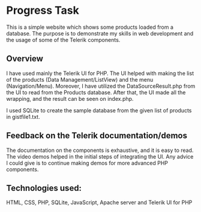# Progress Task

This is a simple website which shows some products loaded from a database. The purpose is to demonstrate my skills in web development and the usage of some of the Telerik components.

## Overview
I have used mainly the Telerik UI for PHP. The UI helped with making the list of the products (Data Management/ListView) and the menu (Navigation/Menu). Moreover, I have utilized the DataSourceResult.php from the UI to read from the Products database. After that, the UI made all the wrapping, and the result can be seen on index.php.

I used SQLite to create the sample database from the given list of products in gistfile1.txt.

## Feedback on the Telerik documentation/demos
The documentation on the components is exhaustive, and it is easy to read. The video demos helped in the initial steps of integrating the UI. Any advice I could give is to continue making demos for more advanced PHP components.

## Technologies used:
HTML, CSS, PHP, SQLite, JavaScript, Apache server and Telerik UI for PHP
